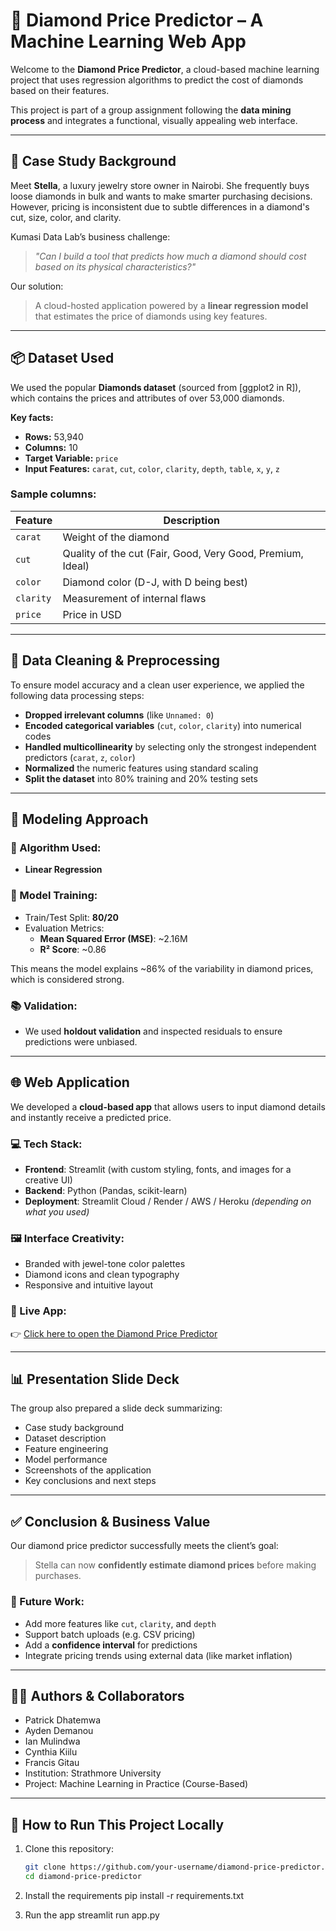 # 💎 Diamond Price Predictor – A Machine Learning Web App

Welcome to the **Diamond Price Predictor**, a cloud-based machine learning project that uses regression algorithms to predict the cost of diamonds based on their features.

This project is part of a group assignment following the **data mining process** and integrates a functional, visually appealing web interface.

---

## 📘 Case Study Background

Meet **Stella**, a luxury jewelry store owner in Nairobi. She frequently buys loose diamonds in bulk and wants to make smarter purchasing decisions. However, pricing is inconsistent due to subtle differences in a diamond's cut, size, color, and clarity.

Kumasi Data Lab’s business challenge:  
> _"Can I build a tool that predicts how much a diamond should cost based on its physical characteristics?"_

Our solution:  
> A cloud-hosted application powered by a **linear regression model** that estimates the price of diamonds using key features.

---

## 📦 Dataset Used

We used the popular **Diamonds dataset** (sourced from [ggplot2 in R]), which contains the prices and attributes of over 53,000 diamonds.

**Key facts:**
- **Rows:** 53,940
- **Columns:** 10
- **Target Variable:** `price`
- **Input Features:** `carat`, `cut`, `color`, `clarity`, `depth`, `table`, `x`, `y`, `z`

### Sample columns:
| Feature | Description |
|---------|-------------|
| `carat` | Weight of the diamond |
| `cut`   | Quality of the cut (Fair, Good, Very Good, Premium, Ideal) |
| `color` | Diamond color (D-J, with D being best) |
| `clarity` | Measurement of internal flaws |
| `price` | Price in USD |

---

## 🧽 Data Cleaning & Preprocessing

To ensure model accuracy and a clean user experience, we applied the following data processing steps:

- **Dropped irrelevant columns** (like `Unnamed: 0`)
- **Encoded categorical variables** (`cut`, `color`, `clarity`) into numerical codes
- **Handled multicollinearity** by selecting only the strongest independent predictors (`carat`, `z`, `color`)
- **Normalized** the numeric features using standard scaling
- **Split the dataset** into 80% training and 20% testing sets

---

## 🧠 Modeling Approach

### 🧮 Algorithm Used:
- **Linear Regression**

### 🧪 Model Training:
- Train/Test Split: **80/20**
- Evaluation Metrics:
  - **Mean Squared Error (MSE)**: ~2.16M
  - **R² Score**: ~0.86

This means the model explains ~86% of the variability in diamond prices, which is considered strong.

### 📚 Validation:
- We used **holdout validation** and inspected residuals to ensure predictions were unbiased.

---

## 🌐 Web Application

We developed a **cloud-based app** that allows users to input diamond details and instantly receive a predicted price.

### 💻 Tech Stack:
- **Frontend**: Streamlit (with custom styling, fonts, and images for a creative UI)
- **Backend**: Python (Pandas, scikit-learn)
- **Deployment**: Streamlit Cloud / Render / AWS / Heroku *(depending on what you used)*

### 🖼️ Interface Creativity:
- Branded with jewel-tone color palettes
- Diamond icons and clean typography
- Responsive and intuitive layout

### 🔗 Live App:
👉 [Click here to open the Diamond Price Predictor](https://diamondpricepredictions.streamlit.app/)  


---

## 📊 Presentation Slide Deck

The group also prepared a slide deck summarizing:
- Case study background
- Dataset description
- Feature engineering
- Model performance
- Screenshots of the application
- Key conclusions and next steps

---

## ✅ Conclusion & Business Value

Our diamond price predictor successfully meets the client’s goal:
> Stella can now **confidently estimate diamond prices** before making purchases.

### 🚀 Future Work:
- Add more features like `cut`, `clarity`, and `depth`
- Support batch uploads (e.g. CSV pricing)
- Add a **confidence interval** for predictions
- Integrate pricing trends using external data (like market inflation)

---

## 🧑‍💻 Authors & Collaborators

- Patrick Dhatemwa
- Ayden Demanou
- Ian Mulindwa
- Cynthia Kiilu
- Francis Gitau
- Institution: Strathmore University
- Project: Machine Learning in Practice (Course-Based)

---

## 📁 How to Run This Project Locally

1. Clone this repository:
   ```bash
   git clone https://github.com/your-username/diamond-price-predictor.git
   cd diamond-price-predictor  

2. Install the requirements
   pip install -r requirements.txt

3. Run the app
   streamlit run app.py

